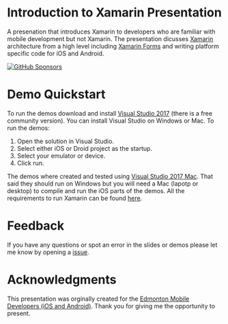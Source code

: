 # Introduction to Xamarin Presentation
A presenation that introduces Xamarin to developers who are familiar with mobile development but not Xamarin.  The presentation dicusses [Xamarin](https://www.xamarin.com/) architecture from a high level including [Xamarin Forms](https://www.xamarin.com/forms) and writing platform specific code for iOS and Android.

[![GitHub Sponsors](https://img.shields.io/github/sponsors/saturdaymp?label=Sponsors&logo=githubsponsors&labelColor=3C444C)](https://github.com/sponsors/saturdaymp)

# Demo Quickstart
To run the demos download and install [Visual Studio 2017](https://www.visualstudio.com)  (there is a free community version).  You can install Visual Studio on Windows or Mac.  To run the demos:

1) Open the solution in Visual Studio.
2) Select either iOS or Droid project as the startup.
3) Select your emulator or device.
4) Click run.

The demos where created and tested using [Visual Studio 2017 Mac](https://www.visualstudio.com/vs/mac/).  That said they should run on Windows but you will need a Mac (lapotp or desktop) to compile and run the iOS parts of the demos.  All the requirements to run Xamarin can be found [here](https://docs.microsoft.com/en-us/xamarin/cross-platform/get-started/requirements).

# Feedback
If you have any questions or spot an error in the slides or demos please let me know by opening a [issue](https://github.com/saturdaymp/IntroToXamarinPresentation/issues).

# Acknowledgments
This presentation was orginally created for the [Edmonton Mobile Developers (iOS and Android)](https://www.meetup.com/startupedmonton/events/247630796/).  Thank you for giving me the opportunity to present.
